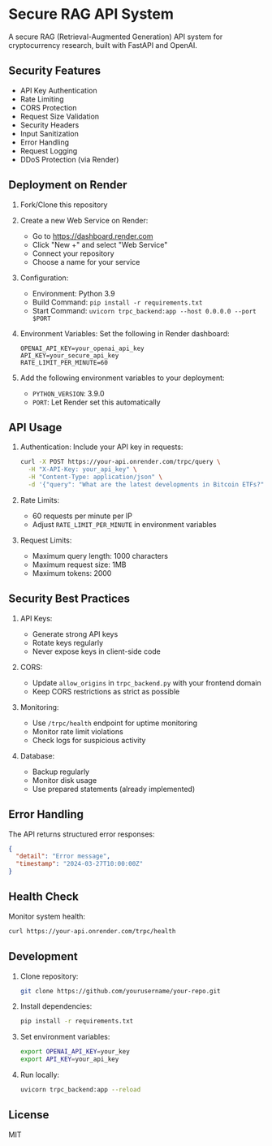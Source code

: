 # Secure RAG API System

A secure RAG (Retrieval-Augmented Generation) API system for cryptocurrency research, built with FastAPI and OpenAI.

## Security Features

- API Key Authentication
- Rate Limiting
- CORS Protection
- Request Size Validation
- Security Headers
- Input Sanitization
- Error Handling
- Request Logging
- DDoS Protection (via Render)

## Deployment on Render

1. Fork/Clone this repository

2. Create a new Web Service on Render:

   - Go to https://dashboard.render.com
   - Click "New +" and select "Web Service"
   - Connect your repository
   - Choose a name for your service

3. Configuration:

   - Environment: Python 3.9
   - Build Command: `pip install -r requirements.txt`
   - Start Command: `uvicorn trpc_backend:app --host 0.0.0.0 --port $PORT`

4. Environment Variables:
   Set the following in Render dashboard:

   ```
   OPENAI_API_KEY=your_openai_api_key
   API_KEY=your_secure_api_key
   RATE_LIMIT_PER_MINUTE=60
   ```

5. Add the following environment variables to your deployment:
   - `PYTHON_VERSION`: 3.9.0
   - `PORT`: Let Render set this automatically

## API Usage

1. Authentication:
   Include your API key in requests:

   ```bash
   curl -X POST https://your-api.onrender.com/trpc/query \
     -H "X-API-Key: your_api_key" \
     -H "Content-Type: application/json" \
     -d '{"query": "What are the latest developments in Bitcoin ETFs?"}'
   ```

2. Rate Limits:

   - 60 requests per minute per IP
   - Adjust `RATE_LIMIT_PER_MINUTE` in environment variables

3. Request Limits:
   - Maximum query length: 1000 characters
   - Maximum request size: 1MB
   - Maximum tokens: 2000

## Security Best Practices

1. API Keys:

   - Generate strong API keys
   - Rotate keys regularly
   - Never expose keys in client-side code

2. CORS:

   - Update `allow_origins` in `trpc_backend.py` with your frontend domain
   - Keep CORS restrictions as strict as possible

3. Monitoring:

   - Use `/trpc/health` endpoint for uptime monitoring
   - Monitor rate limit violations
   - Check logs for suspicious activity

4. Database:
   - Backup regularly
   - Monitor disk usage
   - Use prepared statements (already implemented)

## Error Handling

The API returns structured error responses:

```json
{
  "detail": "Error message",
  "timestamp": "2024-03-27T10:00:00Z"
}
```

## Health Check

Monitor system health:

```bash
curl https://your-api.onrender.com/trpc/health
```

## Development

1. Clone repository:

   ```bash
   git clone https://github.com/yourusername/your-repo.git
   ```

2. Install dependencies:

   ```bash
   pip install -r requirements.txt
   ```

3. Set environment variables:

   ```bash
   export OPENAI_API_KEY=your_key
   export API_KEY=your_api_key
   ```

4. Run locally:
   ```bash
   uvicorn trpc_backend:app --reload
   ```

## License

MIT
